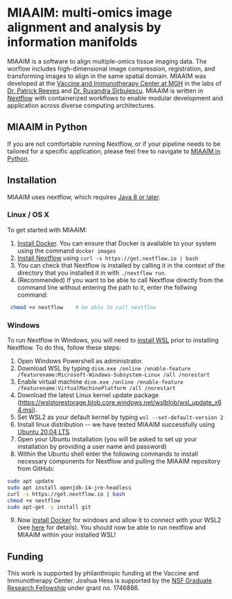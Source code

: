 # MIAAIM: multi-omics image alignment and analysis by information manifolds
MIAAIM is a software to align multiple-omics tissue imaging data. The worflow includes high-dimensional image compression, registration, and transforming images to align in the same spatial domain. MIAAIM was developed at the [Vaccine and Immunotherapy Center at MGH](http://advancingcures.org) in the labs of [Dr. Patrick Reeves](http://advancingcures.org/reeves-lab/) and [Dr. Ruxandra Sîrbulescu](http://advancingcures.org/sirbulescu-lab/). MIAAIM is written in [Nextflow](https://www.nextflow.io) with containerized workflows to enable modular development and application across diverse computing architectures.

## MIAAIM in Python
If you are not comfortable running Nextflow, or if your pipeline needs to be tailored for a specific application,
please feel free to navigate to [MIAAIM in Python](https://github.com/JoshuaHess12/miaaim-python).

## Installation 
MIAAIM uses nextflow, which requires [Java 8 or later](http://www.oracle.com/technetwork/java/javase/downloads/index.html).

### Linux / OS X
To get started with MIAAIM:
1. [Install Docker](https://docs.docker.com/get-docker/). You can ensure that Docker is available to your system using the command `docker images`
2. [Install Nextflow](https://www.nextflow.io) using `curl -s https://get.nextflow.io | bash`
3. You can check that Nextflow is installed by calling it in the context of the
directory that you installed it in with `./nextflow run`.
4. (Recommended) If you want to be able to call Nextflow
directly from the command line without entering the path to it,
enter the follwing command:
```bash
 chmod +x nextflow    # be able to call nextflow
 ```
 
### Windows
To run Nextflow in Windows, you will need to [install WSL](https://docs.microsoft.com/en-us/windows/wsl/install-win10) prior to installing Nextflow. To do this, follow these steps:
1. Open Windows Powershell as administrator.
2. Download WSL by typing `dism.exe /online /enable-feature /featurename:Microsoft-Windows-Subsystem-Linux /all /norestart`
3. Enable virtual machine `dism.exe /online /enable-feature /featurename:VirtualMachinePlatform /all /norestart`
4. Download the latest Linux kernel update package (https://wslstorestorage.blob.core.windows.net/wslblob/wsl_update_x64.msi).
5. Set WSL2 as your default kernel by typing `wsl --set-default-version 2`
6. Install linux distribution -- we have tested MIAAIM successfully using [Ubuntu 20.04 LTS](https://www.microsoft.com/store/apps/9n6svws3rx71).
7. Open your Ubuntu installation (you will be asked to set up your installation by providing a user name and password)
8. Within the Ubuntu shell enter the following commands to install necessary components for Nextflow and pulling the MIAAIM repository from GitHub:
```bash
sudo apt update
sudo apt install openjdk-14-jre-headless
curl -s https://get.nextflow.io | bash
chmod +x nextflow
sudo apt-get -y install git
```
9. Now [install Docker](https://docs.docker.com/get-docker/) for windows and allow it to connect with your WSL2 (see [here](https://docs.docker.com/docker-for-windows/wsl/) for details).
You should now be able to run nextflow and MIAAIM within your installed WSL!

## Funding
This work is supported by philanthropic funding at the Vaccine and Immunotherapy Center. Joshua Hess is supported by the [NSF Graduate Research Fellowship](https://nsfgrfp.org) under grant no. 1746886.